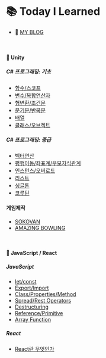 # :books: Today I Learned

- :memo: [MY BLOG](https://juhuyunjjung.tistory.com/)

<br>

#### :pushpin: Unity
##### C# 프로그래밍: 기초
- [함수/스코프](https://github.com/JuRyunn/TIL/blob/main/Unity/220710_%ED%95%A8%EC%88%98%26%EC%8A%A4%EC%BD%94%ED%94%84.md)
- [변수/복합연산자](https://github.com/JuRyunn/TIL/blob/main/Unity/220710_%EB%B3%80%EC%88%98%26%EB%B3%B5%ED%95%A9%EC%97%B0%EC%82%B0%EC%9E%90.md)
- [형변환/조건문](https://github.com/JuRyunn/TIL/blob/main/Unity/220711_%ED%98%95%EB%B3%80%ED%99%98%26%EC%A1%B0%EA%B1%B4%EB%AC%B8.md)
- [분기문/반복문](https://github.com/JuRyunn/TIL/blob/main/Unity/220711_%EB%B6%84%EA%B8%B0%EB%AC%B8%26%EB%B0%98%EB%B3%B5%EB%AC%B8.md)
- [배열](https://github.com/JuRyunn/TIL/blob/main/Unity/220711_%EB%B0%B0%EC%97%B4.md)
- [클래스/오브젝트](https://github.com/JuRyunn/TIL/blob/main/Unity/220711_%ED%81%B4%EB%9E%98%EC%8A%A4&%EC%98%A4%EB%B8%8C%EC%A0%9D%ED%8A%B8.md)


##### C# 프로그래밍: 중급
- [벡터연산](https://github.com/JuRyunn/TIL/blob/main/Unity/220715_%EB%B2%A1%ED%84%B0%EC%97%B0%EC%82%B0.md)
- [평행이동/좌표계/부모자식관계](https://github.com/JuRyunn/TIL/blob/main/Unity/220715_%EC%A2%8C%ED%91%9C%2B%EB%B6%80%EB%AA%A8%EC%9E%90%EC%8B%9D%EA%B4%80%EA%B3%84.md)
- [인스턴스/오버로드](https://github.com/JuRyunn/TIL/blob/main/Unity/220718_%EC%9D%B8%EC%8A%A4%ED%84%B4%EC%8A%A4%26%EC%98%A4%EB%B2%84%EB%A1%9C%EB%93%9C.md)
- [리스트](https://github.com/JuRyunn/TIL/blob/main/Unity/220718_%EB%A6%AC%EC%8A%A4%ED%8A%B8.md)
- [싱글톤](https://github.com/JuRyunn/TIL/blob/main/Unity/220719_%EC%8B%B1%EA%B8%80%ED%86%A4.md)
- [코루틴](https://github.com/JuRyunn/TIL/blob/main/Unity/220719_%EC%BD%94%EB%A3%A8%ED%8B%B4.md)

#### 게임제작
- [SOKOVAN](https://github.com/JuRyunn/Sokovan)
- [AMAZING BOWLING](https://github.com/JuRyunn/Amazing-Bowling)


<br>

#### :pushpin: JavaScript / React
##### JavaScript
- [let/const](https://github.com/JuRyunn/TIL/blob/main/JavaScript/let&const.md)
- [Export/Import](https://github.com/JuRyunn/TIL/blob/main/JavaScript/Exports&Imports.md)
- [Class/Properties/Method](https://github.com/JuRyunn/TIL/blob/main/JavaScript/Class&Method.md)
- [Spread/Rest Operators](https://github.com/JuRyunn/TIL/blob/main/JavaScript/Spread&Rest.md)
- [Destructuring](https://github.com/JuRyunn/TIL/blob/main/JavaScript/Destructuring.md)
- [Reference/Primitive](https://github.com/JuRyunn/TIL/blob/main/JavaScript/Reference%26Primitive.md)
- [Array Function](https://github.com/JuRyunn/TIL/blob/main/JavaScript/ArrayFunction.md)

##### React 
- [React란 무엇인가](https://github.com/JuRyunn/TIL/blob/main/React/React%EB%9E%80%20%EB%AC%B4%EC%97%87%EC%9D%B8%EA%B0%80.md)

